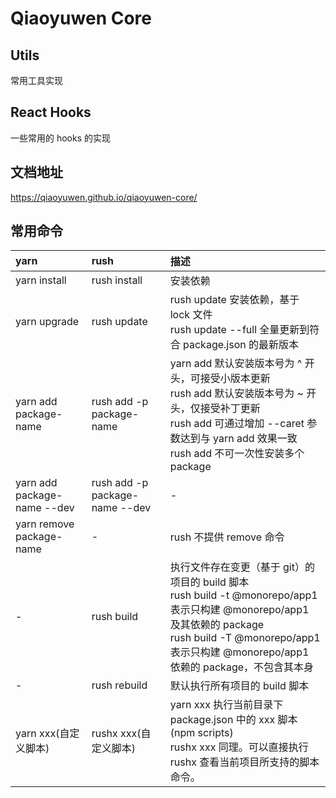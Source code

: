 # Qiaoyuwen Core

## Utils

常用工具实现

## React Hooks

一些常用的 hooks 的实现

## 文档地址

https://qiaoyuwen.github.io/qiaoyuwen-core/

## 常用命令

| yarn | rush | 描述 |
| :-- | :-- | :-- |
| yarn install | rush install | 安装依赖 |
| yarn upgrade | rush update | rush update 安装依赖，基于 lock 文件<br> rush update --full 全量更新到符合 package.json 的最新版本 |
| yarn add package-name | rush add -p package-name | yarn add 默认安装版本号为 ^ 开头，可接受小版本更新<br>rush add 默认安装版本号为 ~ 开头，仅接受补丁更新<br>rush add 可通过增加 --caret 参数达到与 yarn add 效果一致<br>rush add 不可一次性安装多个 package |
| yarn add package-name --dev | rush add -p package-name --dev | - |
| yarn remove package-name | - | rush 不提供 remove 命令 |
| - | rush build | 执行文件存在变更（基于 git）的项目的 build 脚本<br>rush build -t @monorepo/app1 表示只构建 @monorepo/app1 及其依赖的 package<br>rush build -T @monorepo/app1 表示只构建 @monorepo/app1 依赖的 package，不包含其本身 |
| - | rush rebuild | 默认执行所有项目的 build 脚本 |
| yarn xxx(自定义脚本) | rushx xxx(自定义脚本) | yarn xxx 执行当前目录下 package.json 中的 xxx 脚本(npm scripts)<br>rushx xxx 同理。可以直接执行 rushx 查看当前项目所支持的脚本命令。 |
